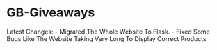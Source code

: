 # GB-Giveaways

Latest Changes:
	- Migrated The Whole Website To Flask.
	- Fixed Some Bugs Like The Website Taking Very Long To Display Correct Products